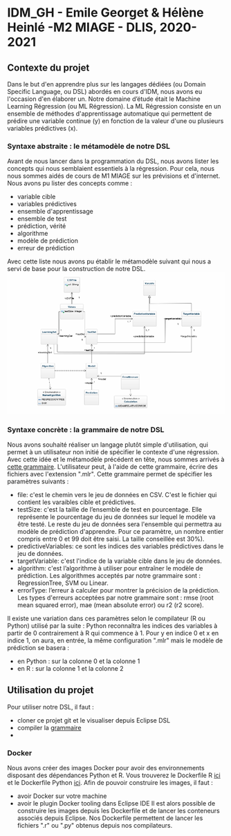 # IDM_GH - Emile Georget & Hélène Heinlé -M2 MIAGE - DLIS, 2020-2021

## Contexte du projet

Dans le but d'en apprendre plus sur les langages dédiées (ou Domain Specific Language, ou DSL) abordés en cours d'IDM, nous avons eu l'occasion d'en élaborer un.
Notre domaine d’étude était le Machine Learning Régression (ou ML Régression). La ML Régression consiste en un ensemble de méthodes d'apprentissage automatique 
qui permettent de prédire une variable continue (y) en fonction de la valeur d'une ou plusieurs variables prédictives (x).

### Syntaxe abstraite : le métamodèle de notre DSL

Avant de nous lancer dans la programmation du DSL, nous avons lister les concepts qui nous semblaient essentiels à la régression. Pour cela, nous nous sommes aidés
de cours de M1 MIAGE sur les prévisions et d'internet. Nous avons pu lister des concepts comme :
* variable cible
* variables prédictives
* ensemble d'apprentissage
* ensemble de test
* prédiction, vérité
* algorithme
* modèle de prédiction
* erreur de prédiction

Avec cette liste nous avons pu établir le métamodèle suivant qui nous a servi de base pour la construction de notre DSL.
![Métamodèle](metamodele_mlreg.jpeg "Métamodèle")

### Syntaxe concrète : la grammaire de notre DSL

Nous avons souhaité réaliser un langage plutôt simple d'utilisation, qui permet à un utilisateur non initié de spécifier le contexte d'une régression.
Avec cette idée et le métamodèle précédent en tête, nous sommes arrivés à [cette grammaire](org.xtext.idmGH.mlregDsl/src/org/xtext/idmGH/mlregDsl/MLReg.xtext).
L'utilisateur peut, à l'aide de cette grammaire, écrire des fichiers avec l'extension ".mlr". Cette grammaire permet de spécifier les paramètres suivants :
* file: c'est le chemin vers le jeu de données en CSV. C'est le fichier qui contient les varaibles cible et prédictives.
* testSize: c'est la taille de l’ensemble de test en pourcentage. Elle représente le pourcentage du jeu de données sur lequel le modèle va être testé. 
Le reste du jeu de données sera l'ensemble qui permettra au modèle de prédiction d'apprendre. Pour ce paramètre, un nombre entier compris entre 0 et 99 doit être saisi. La taille conseillée est 30%).
* predictiveVariables: ce sont les indices des variables prédictives dans le jeu de données.
* targetVariable: c'est l'indice de la variable cible dans le jeu de données.
* algorithm: c'est l’algorithme à utiliser pour entraîner le modèle de prédiction. Les algorithmes acceptés par notre grammaire sont : RegressionTree, SVM ou Linear.
* errorType: l’erreur à calculer pour montrer la précision de la prédiction. Les types d'erreurs acceptées par notre grammaire sont : rmse (root mean squared error), mae (mean absolute error) ou r2 (r2 score).

Il existe une variation dans ces paramètres selon le compilateur (R ou Python) utilisé par la suite : Python reconnaîtra les indices des variables à partir de 0 contrairement
à R qui commence à 1. Pour y en indice 0 et x en indice 1, on aura, en entrée, la même configuration ".mlr" mais le modèle de prédiction se basera :
* en Python : sur la colonne 0 et la colonne 1
* en R : sur la colonne 1 et la colonne 2

## Utilisation du projet
Pour utiliser notre DSL, il faut :
* cloner ce projet git et le visualiser depuis Eclipse DSL
* compiler la [grammaire](org.xtext.idmGH.mlregDsl/src/org/xtext/idmGH/mlregDsl/MLReg.xtext)
* 

### Docker
Nous avons créer des images Docker pour avoir des environnements disposant des dépendances Python et R. Vous trouverez le Dockerfile R [ici](https://github.com/hheinle/IDM_GH/tree/master/org.xtext.idmGH.mlregDsl.tests/r_docker) et le Dockerfile Python [ici](https://github.com/hheinle/IDM_GH/tree/master/org.xtext.idmGH.mlregDsl.tests/python_docker).
Afin de pouvoir construire les images, il faut :
* avoir Docker sur votre machine
* avoir le plugin Docker tooling dans Eclipse IDE
Il est alors possible de construire les images depuis les Dockerfile et de lancer les conteneurs associés depuis Eclipse.
Nos Dockerfile permettent de lancer les fichiers ".r" ou ".py" obtenus depuis nos compilateurs.
